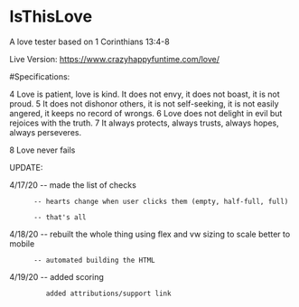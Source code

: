 # IsThisLove
A love tester based on 1 Corinthians 13:4-8

Live Version: https://www.crazyhappyfuntime.com/love/

#Specifications:

4 Love is patient, love is kind. It does not envy, it does not boast, it is not proud. 5 It does not dishonor others, it is not self-seeking, it is not easily angered, it keeps no record of wrongs. 6 Love does not delight in evil but rejoices with the truth. 7 It always protects, always trusts, always hopes, always perseveres.

8 Love never fails

UPDATE:

  4/17/20 -- made the list of checks
         
          -- hearts change when user clicks them (empty, half-full, full)

          -- that's all

  4/18/20 -- rebuilt the whole thing using flex and vw sizing to scale better to mobile

          -- automated building the HTML

  4/19/20 -- added scoring

             added attributions/support link


